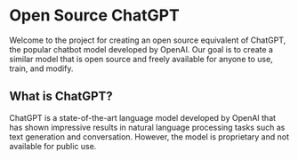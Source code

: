 # Open Source ChatGPT

Welcome to the project for creating an open source equivalent of ChatGPT, the popular chatbot model developed by OpenAI. Our goal is to create a similar model that is open source and freely available for anyone to use, train, and modify.

## What is ChatGPT?

ChatGPT is a state-of-the-art language model developed by OpenAI that has shown impressive results in natural language processing tasks such as text generation and conversation. However, the model is proprietary and not available for public use.
